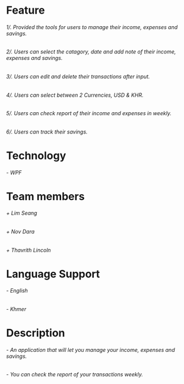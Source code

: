 
# Feature
###### 1/. Provided the tools for users to manage their income, expenses and savings.  
###### 2/. Users can select the catagory, date and add note of their income, expenses and savings. 
###### 3/. Users can edit and delete their transactions after input.
###### 4/. Users can select between 2 Currencies, USD & KHR.
###### 5/. Users can check report of their income and expenses in weekly.
###### 6/. Users can track their savings.
# Technology 
###### - WPF
# Team members
###### + Lim Seang 
###### + Nov Dara 
###### + Thavrith Lincoln
# Language Support 
###### - English 
###### - Khmer 
# Description 
###### - An application that will let you manage your income, expenses and savings.
###### - You can check the report of your transactions weekly.                                                               

